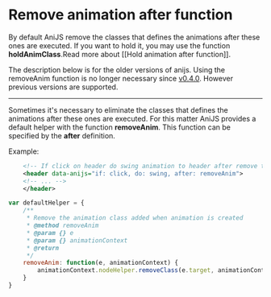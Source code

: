 Remove animation after function
===============================

By default AniJS remove the classes that defines the animations after these ones are executed. If you want to hold it, you may use the function **holdAnimClass**.Read more about [[Hold animation after function]].

The description below is for the older versions of anijs. Using the removeAnim function is no longer necessary since [v0.4.0](https://github.com/anijs/anijs/releases/tag/v0.4.0). However previous versions are supported.

--------------------------------------------
Sometimes it's necessary to eliminate the classes that defines the animations after these ones are executed. For this matter AniJS provides a default helper with the function **removeAnim**. This function can be specified by the **after** definition. 

Example: 

```xml
    <!-- If click on header do swing animation to header after remove the swing animation from the element. -->
    <header data-anijs="if: click, do: swing, after: removeAnim">
    <!-- ... -->
    </header>
```

```javascript
var defaultHelper = {
    /**
     * Remove the animation class added when animation is created
     * @method removeAnim
     * @param {} e
     * @param {} animationContext
     * @return
     */
    removeAnim: function(e, animationContext) {
        animationContext.nodeHelper.removeClass(e.target, animationContext.behavior);
    }
}
```

